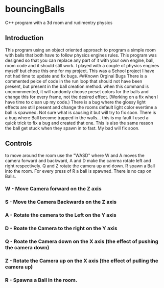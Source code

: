 # bouncingBalls
C++ program with a 3d room and rudimentry physics

## Introduction
This program using an object oriented approach to program a simple room with balls that both have to follow physics engines rules. This program was designed so that you can replace any part of it with your own engine, ball, room code and it should still work. I played with a couple of physics engines myself but chose this one for my project. This was a School project I have not had time to update and fix bugs.
##Known Orginal Bugs
There is a commented peice of code in the run loop that should not have been present, but present in the ball creation method. when this command is uncommmented, it will randomly choose preset colors for the balls and change this for every frame, not the desired effect. (Working on a fix when I have time to clean up my code.)
There is a bug where the glossy light effects are still present and change the rooms default light color evertime a ball is spawned. Not sure what is causing it but will try to fix soon.
There is a bug where Ball become trapped in the walls... this is my fault I used a quick trick to fix a bug and created that one. This is also the same reason the ball get stuck when they spawn in to fast. My bad will fix soon.
## Controls
to move around the room use the "WASD" where W and A moves the camera forward and backward, A and D make the camrea rotate left and right respectively. Q and Z rotate the camera up and down. R spawn a Ball into the room. For every press of R a ball is spawned. There is no cap on Balls.
### W - Move Camera forward on the Z axis
### S - Move the Camera Backwards on the Z axis
### A - Rotate the camera to the Left on the Y axis
### D - Roate the Camera to the right on the Y axis
### Q - Roate the Camera down on the X axis (the effect of pushing the camera down)
### Z - Rotate the Camera up on the X axis (the effect of pulling the camera up)
### R - Spawns a Ball in the room.
